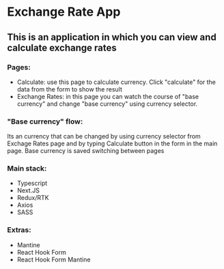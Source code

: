 # Exchange Rate App

## This is an application in which you can view and calculate exchange rates

### Pages:

- Calculate: use this page to calculate currency. Click "calculate" for the data from the form to show the result
- Exchange Rates: in this page you can watch the course of "base currency" and change "base currency" using currency selector.

### "Base currency" flow:

Its an currency that can be changed by using currency selector from Exchage Rates page and by typing Calculate button in the form in the main page. Base currency is saved switching between pages

### Main stack:

- Typescript
- Next.JS
- Redux/RTK
- Axios
- SASS

### Extras:

- Mantine
- React Hook Form
- React Hook Form Mantine
